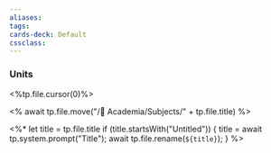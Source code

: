 ```yaml
---
aliases:
tags:
cards-deck: Default
cssclass:
---
```


### Units
<%tp.file.cursor(0)%>

<% await tp.file.move("/🌴 Academia/Subjects/" + tp.file.title) %>

<%*
  let title = tp.file.title
  if (title.startsWith("Untitled")) {
    title = await tp.system.prompt("Title");
    await tp.file.rename(`${title}`);
  } 
%>